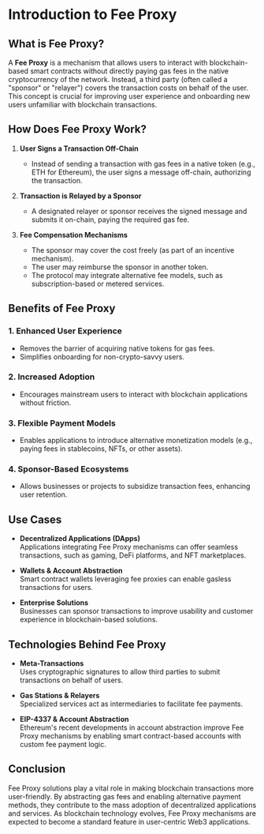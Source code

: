 # Introduction to Fee Proxy

## What is Fee Proxy?

A **Fee Proxy** is a mechanism that allows users to interact with blockchain-based smart contracts without directly paying gas fees in the native cryptocurrency of the network. Instead, a third party (often called a "sponsor" or "relayer") covers the transaction costs on behalf of the user. This concept is crucial for improving user experience and onboarding new users unfamiliar with blockchain transactions.

## How Does Fee Proxy Work?

1. **User Signs a Transaction Off-Chain**  
   - Instead of sending a transaction with gas fees in a native token (e.g., ETH for Ethereum), the user signs a message off-chain, authorizing the transaction.

2. **Transaction is Relayed by a Sponsor**  
   - A designated relayer or sponsor receives the signed message and submits it on-chain, paying the required gas fee.

3. **Fee Compensation Mechanisms**  
   - The sponsor may cover the cost freely (as part of an incentive mechanism).  
   - The user may reimburse the sponsor in another token.  
   - The protocol may integrate alternative fee models, such as subscription-based or metered services.

## Benefits of Fee Proxy

### 1. **Enhanced User Experience**
   - Removes the barrier of acquiring native tokens for gas fees.
   - Simplifies onboarding for non-crypto-savvy users.

### 2. **Increased Adoption**
   - Encourages mainstream users to interact with blockchain applications without friction.

### 3. **Flexible Payment Models**
   - Enables applications to introduce alternative monetization models (e.g., paying fees in stablecoins, NFTs, or other assets).

### 4. **Sponsor-Based Ecosystems**
   - Allows businesses or projects to subsidize transaction fees, enhancing user retention.

## Use Cases

- **Decentralized Applications (DApps)**  
  Applications integrating Fee Proxy mechanisms can offer seamless transactions, such as gaming, DeFi platforms, and NFT marketplaces.

- **Wallets & Account Abstraction**  
  Smart contract wallets leveraging fee proxies can enable gasless transactions for users.

- **Enterprise Solutions**  
  Businesses can sponsor transactions to improve usability and customer experience in blockchain-based solutions.

## Technologies Behind Fee Proxy

- **Meta-Transactions**  
  Uses cryptographic signatures to allow third parties to submit transactions on behalf of users.

- **Gas Stations & Relayers**  
  Specialized services act as intermediaries to facilitate fee payments.

- **EIP-4337 & Account Abstraction**  
  Ethereum's recent developments in account abstraction improve Fee Proxy mechanisms by enabling smart contract-based accounts with custom fee payment logic.

## Conclusion

Fee Proxy solutions play a vital role in making blockchain transactions more user-friendly. By abstracting gas fees and enabling alternative payment methods, they contribute to the mass adoption of decentralized applications and services. As blockchain technology evolves, Fee Proxy mechanisms are expected to become a standard feature in user-centric Web3 applications.
